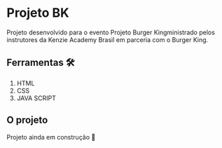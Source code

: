 # Projeto BK

Projeto desenvolvido para o evento Projeto Burger Kingministrado pelos instrutores da Kenzie Academy Brasil em parceria com o Burger King.

## Ferramentas 🛠️

1. HTML
2. CSS
3. JAVA SCRIPT

## O projeto

Projeto ainda em construção 🚧

